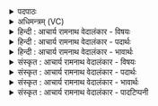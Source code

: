 <details><summary>पदपाठः</summary>

य꣡वंय꣢꣯वम्। य꣡व꣢꣯म्। य꣣वम्। नः। अ꣡न्ध꣢꣯सा। पु꣣ष्टं꣡पु꣢ष्टम्। पु꣣ष्ट꣢म्। पु꣣ष्टम्। प꣡रि꣢꣯। स्र꣣व। वि꣡श्वा꣢꣯। च꣣। सोम। सौ꣡भ꣢꣯गा। सौ। भ꣣गा। ९७५।
</details>

<details><summary>अधिमन्त्रम् (VC)</summary>

- पवमानः सोमः
- अवत्सारः काश्यपः
- गायत्री
- षड्जः
</details>

<details><summary>हिन्दी : आचार्य रामनाथ वेदालंकार - विषयः</summary>

प्रथम मन्त्र में जगदीश्वर से प्रार्थना की गयी है।
</details>

<details><summary>हिन्दी : आचार्य रामनाथ वेदालंकार - पदार्थः</summary>

पदार्थान्वयभाषाः -  हे(सोम)जगदाधार,सर्वैश्वर्यवान्,ब्रह्माण्ड के अधिपति परमात्मन्!आप(अन्धसा)रस से(पुष्टंपुष्टम्)अत्यधिक परिपुष्ट(यवंयवम्)जौ आदि सब भोग्य पदार्थों को(विश्वा सौभगा च)और सब सौभाग्यों को(नः)हमारे लिए(परिस्रव)चारों और प्रवाहित करो ॥१॥
</details>

<details><summary>हिन्दी : आचार्य रामनाथ वेदालंकार - भावार्थः</summary>

भावार्थभाषाः -  जिस जगत्पति ने सब बहुमूल्य पदार्थ रचे हैं,उसी की कृपा से मनुष्य अपने पुरुषार्थ द्वारा उन्हें पा सकता है ॥१॥
</details>

<details><summary>संस्कृत : आचार्य रामनाथ वेदालंकार - विषयः</summary>

तत्रादौ जगदीश्वरः प्रार्थ्यते।
</details>

<details><summary>संस्कृत : आचार्य रामनाथ वेदालंकार - पदार्थः</summary>

पदार्थान्वयभाषाः -  हे(सोम)जगदाधार सर्वैश्वर्य ब्रह्माण्डाधिपते परमात्मन्!त्वम्(अन्धसा)रसेन(पुष्टंपुष्टम्)अतिशयेन परिपुष्टम्(यवंयवम्)यवादिकं समग्रं भोग्यं पदार्थजातम्।[यव इत्युपलक्षणं समस्तस्य भोग्यपदार्थसमूहस्य।] (विश्वा सौभगा च)सर्वाणि सौभाग्यानि च(नः)अस्मभ्यम्(परिस्रव)परिप्रवाहय ॥१॥
</details>

<details><summary>संस्कृत : आचार्य रामनाथ वेदालंकार - भावार्थः</summary>

भावार्थभाषाः -  येन जगत्पतिना सर्वे बहुमूल्याः पदार्था रचितास्तत्कृपयैव मनुष्यः स्वपुरुषार्थेन तानधिगन्तुं पारयति ॥१॥
</details>

<details><summary>संस्कृत : आचार्य रामनाथ वेदालंकार - पादटिप्पनी</summary>

टिप्पणी:   १.ऋ० ९।५५।१,‘सोम॒ विश्वा॑ च॒ सौभ॑गा’ इति तृतीयः पादः।
</details>